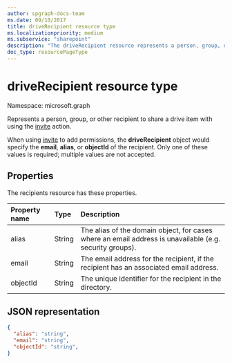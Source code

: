 ```yaml
---
author: spgraph-docs-team
ms.date: 09/10/2017
title: driveRecipient resource type
ms.localizationpriority: medium
ms.subservice: "sharepoint"
description: "The driveRecipient resource represents a person, group, or other recipient to share with using the invite action."
doc_type: resourcePageType
---
```


# driveRecipient resource type

Namespace: microsoft.graph

Represents a person, group, or other recipient to share a drive item with using the [invite](../api/driveitem-invite.md) action.

When using [invite](../api/driveitem-invite.md) to add permissions, the **driveRecipient** object would specify the **email**, **alias**, or **objectId** of the recipient.
Only one of these values is required; multiple values are not accepted.

## Properties
The recipients resource has these properties.

| Property name | Type   | Description                                                                                             |
|:--------------|:-------|:--------------------------------------------------------------------------------------------------------|
| alias         | String | The alias of the domain object, for cases where an email address is unavailable (e.g. security groups). |
| email         | String | The email address for the recipient, if the recipient has an associated email address.                  |
| objectId      | String | The unique identifier for the recipient in the directory.                                               |

## JSON representation

<!-- {
  "blockType": "resource",
  "@odata.type": "microsoft.graph.driveRecipient",
  "optionalProperties": ["alias", "objectId", "email"] } -->
```json
{
  "alias": "string",
  "email": "string",
  "objectId": "string",
}
```

<!-- {
  "type": "#page.annotation",
  "description": "Recipients resource defines a single recipient for the sharing invitation and permissions collection.",
  "keywords": "sharing,share,permissions,action.invite,invite,email",
  "section": "documentation",
  "tocPath": "Resources/Recipients"
} -->

